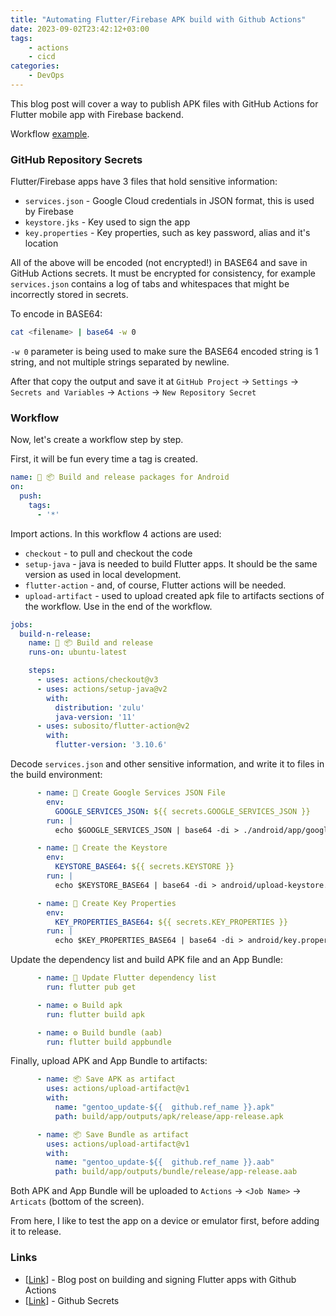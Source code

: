 ```yaml
---
title: "Automating Flutter/Firebase APK build with Github Actions"
date: 2023-09-02T23:42:12+03:00
tags:
    - actions
    - cicd
categories:
    - DevOps
---
```


This blog post will cover a way to publish APK files 
with GitHub Actions for Flutter mobile app with Firebase backend.  

Workflow [example](https://github.com/Lab-Brat/gentoo_update_flutter/blob/main/.github/workflows/main.yml).  

### GitHub Repository Secrets
Flutter/Firebase apps have 3 files that hold sensitive information:
* `services.json` - Google Cloud credentials in JSON format, this is used by Firebase
* `keystore.jks` - Key used to sign the app
* `key.properties` - Key properties, such as key password, alias and it's location

All of the above will be encoded (not encrypted!) in BASE64 and save in GitHub 
Actions secrets. It must be encrypted for consistency, for example `services.json` 
contains a log of tabs and whitespaces that might be incorrectly stored in secrets.   

To encode in BASE64:
```bash
cat <filename> | base64 -w 0
```
`-w 0` parameter is being used to make sure the BASE64 encoded string is 1 string, 
and not multiple strings separated by newline.  

After that copy the output and save it at 
`GitHub Project` -> `Settings` -> `Secrets and Variables` -> `Actions` -> `New Repository Secret`  


### Workflow

Now, let's create a workflow step by step.  

First, it will be fun every time a tag is created. 
```yaml
name: 🤖 📦 Build and release packages for Android
on:
  push:
    tags:        
      - '*'
```

Import actions. In this workflow 4 actions are used:
* `checkout` - to pull and checkout the code
* `setup-java` - java is needed to build Flutter apps. It should be the same version as used in local development.
* `flutter-action` - and, of course, Flutter actions will be needed.
* `upload-artifact` - used to upload created apk file to artifacts sections of the workflow. Use in the end of the workflow.
```yaml
jobs:
  build-n-release:
    name: 🤖 📦 Build and release
    runs-on: ubuntu-latest

    steps:
      - uses: actions/checkout@v3
      - uses: actions/setup-java@v2
        with:
          distribution: 'zulu'
          java-version: '11'
      - uses: subosito/flutter-action@v2
        with:
          flutter-version: '3.10.6'
```

Decode `services.json` and other sensitive information, 
and write it to files in the build environment:
```yaml
      - name: 🔑 Create Google Services JSON File
        env:
          GOOGLE_SERVICES_JSON: ${{ secrets.GOOGLE_SERVICES_JSON }}
        run: |
          echo $GOOGLE_SERVICES_JSON | base64 -di > ./android/app/google-services.json

      - name: 🔑 Create the Keystore
        env:
          KEYSTORE_BASE64: ${{ secrets.KEYSTORE }}
        run: |
          echo $KEYSTORE_BASE64 | base64 -di > android/upload-keystore.jks 

      - name: 🔑 Create Key Properties
        env:
          KEY_PROPERTIES_BASE64: ${{ secrets.KEY_PROPERTIES }}
        run: |
          echo $KEY_PROPERTIES_BASE64 | base64 -di > android/key.properties 
```

Update the dependency list and build APK file and an App Bundle:
```yaml
      - name: 🪺 Update Flutter dependency list
        run: flutter pub get

      - name: ⚙️ Build apk
        run: flutter build apk

      - name: ⚙️ Build bundle (aab)
        run: flutter build appbundle
```

Finally, upload APK and App Bundle to artifacts:
```yaml
      - name: 📦 Save APK as artifact
        uses: actions/upload-artifact@v1
        with:
          name: "gentoo_update-${{  github.ref_name }}.apk"
          path: build/app/outputs/apk/release/app-release.apk

      - name: 📦 Save Bundle as artifact
        uses: actions/upload-artifact@v1
        with:
          name: "gentoo_update-${{  github.ref_name }}.aab"
          path: build/app/outputs/bundle/release/app-release.aab
```

Both APK and App Bundle will be uploaded to 
`Actions` -> `<Job Name>` -> `Articats` (bottom of the screen).  

From here, I like to test the app on a device or emulator first, 
before adding it to release.


### Links
* [[Link](https://damienaicheh.github.io/flutter/github/actions/2021/04/29/build-sign-flutter-android-github-actions-en.html)] - Blog post on building and signing Flutter apps with Github Actions
* [[Link](https://docs.github.com/en/actions/security-guides/using-secrets-in-github-actions)] - Github Secrets

